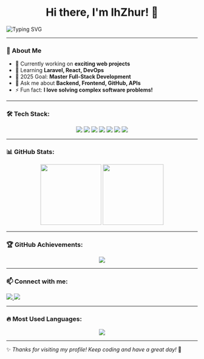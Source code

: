 <h1 align="center">Hi there, I'm IhZhur! 👋</h1>

![Typing SVG](https://readme-typing-svg.herokuapp.com?font=Fira+Code&duration=4000&pause=1000&color=00FF00&center=true&width=435&lines=Full-Stack+Developer;Passionate+about+Code;Building+Awesome+Projects!)

---

### 🚀 About Me
- 🔭 Currently working on **exciting web projects**
- 🌱 Learning **Laravel, React, DevOps**
- 🎯 2025 Goal: **Master Full-Stack Development**
- 💬 Ask me about **Backend, Frontend, GitHub, APIs**
- ⚡ Fun fact: **I love solving complex software problems!**

---

### 🛠️ Tech Stack:
<p align="center">
  <img src="https://img.shields.io/badge/-HTML-E34F26?logo=html5&logoColor=white&style=for-the-badge" />
  <img src="https://img.shields.io/badge/-CSS-1572B6?logo=css3&logoColor=white&style=for-the-badge" />
  <img src="https://img.shields.io/badge/-JavaScript-F7DF1E?logo=javascript&logoColor=black&style=for-the-badge" />
  <img src="https://img.shields.io/badge/-React-61DAFB?logo=react&logoColor=black&style=for-the-badge" />
  <img src="https://img.shields.io/badge/-Node.js-339933?logo=node.js&logoColor=white&style=for-the-badge" />
  <img src="https://img.shields.io/badge/-Laravel-FF2D20?logo=laravel&logoColor=white&style=for-the-badge" />
  <img src="https://img.shields.io/badge/-MySQL-4479A1?logo=mysql&logoColor=white&style=for-the-badge" />
</p>

---

### 📊 GitHub Stats:
<p align="center">
  <img src="https://github-readme-stats.vercel.app/api?username=IhZhur&show_icons=true&theme=radical" height="160" />
  <img src="https://github-readme-streak-stats.herokuapp.com/?user=IhZhur&theme=radical" height="160" />
</p>

---

### 🏆 GitHub Achievements:
<p align="center">
  <img src="https://github-profile-trophy.vercel.app/?username=IhZhur&theme=darkhub&no-frame=true&row=1&column=6" />
</p>

---

### 📫 Connect with me:
<p align="left">
  <a href="mailto:izhuravlovw@gmail.com">
    <img src="https://img.shields.io/badge/-Email-D14836?style=for-the-badge&logo=gmail&logoColor=white" />
  </a>
  <a href="https://www.linkedin.com/in/ihor-zhuravlov-6bab80330">
    <img src="https://img.shields.io/badge/-LinkedIn-0077B5?style=for-the-badge&logo=linkedin&logoColor=white" />
  </a>
</p>

---

### 🔥 Most Used Languages:
<p align="center">
  <img src="https://github-readme-stats.vercel.app/api/top-langs/?username=IhZhur&layout=compact&theme=radical&cache_seconds=60" />
</p>

---


✨ *Thanks for visiting my profile! Keep coding and have a great day!* 🚀
